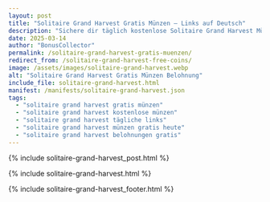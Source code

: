 ```yaml
---
layout: post
title: "Solitaire Grand Harvest Gratis Münzen – Links auf Deutsch"
description: "Sichere dir täglich kostenlose Solitaire Grand Harvest Münzen! Neue Gratis-Links für deutsche Spieler – 100% sicher und aktuell."
date: 2025-03-14
author: "BonusCollector"
permalink: /solitaire-grand-harvest-gratis-muenzen/
redirect_from: /solitaire-grand-harvest-free-coins/
image: /assets/images/solitaire-grand-harvest.webp
alt: "Solitaire Grand Harvest Gratis Münzen Belohnung"
include_file: solitaire-grand-harvest.html
manifest: /manifests/solitaire-grand-harvest.json
tags: 
  - "solitaire grand harvest gratis münzen"
  - "solitaire grand harvest kostenlose münzen"
  - "solitaire grand harvest tägliche links"
  - "solitaire grand harvest münzen gratis heute"
  - "solitaire grand harvest belohnungen gratis"
---
```

{% include solitaire-grand-harvest_post.html %}

{% include solitaire-grand-harvest.html %}

{% include solitaire-grand-harvest_footer.html %}
